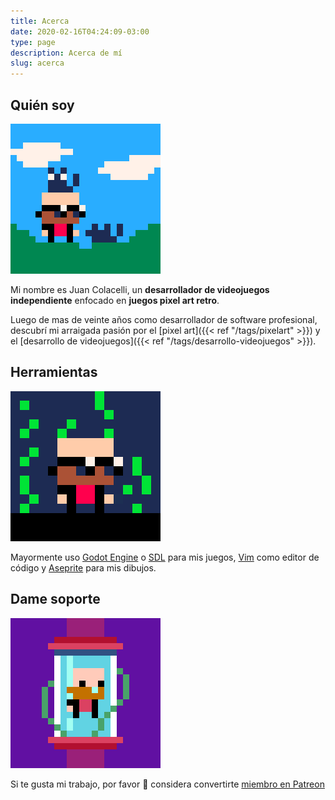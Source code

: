 ```yaml
---
title: Acerca
date: 2020-02-16T04:24:09-03:00
type: page
description: Acerca de mí
slug: acerca
---
```


## Quién soy

![Juan Colacelli](jc_with_cats.gif)

Mi nombre es Juan Colacelli, un **desarrollador de videojuegos independiente** enfocado en **juegos pixel art retro**.

Luego de mas de veinte años como desarrollador de software profesional, descubrí mi arraigada pasión por el [pixel art]({{< ref "/tags/pixelart" >}}) y el [desarrollo de videojuegos]({{< ref "/tags/desarrollo-videojuegos" >}}).

## Herramientas

![Juan Colacelli](jc_matrix.gif)

Mayormente uso [Godot Engine](https://godotengine.org) o [SDL](https://libsdl.org) para mis juegos, [Vim](https://vim.org) como editor de código y [Aseprite](https://aseprite.org) para mis dibujos.

## Dame soporte

![Juan Colacelli](jc_rotating.gif)

Si te gusta mi trabajo, por favor :pray: considera convertirte [miembro en Patreon](https://patreon.com/juancolacelli)
